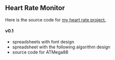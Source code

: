 ## Heart Rate Monitor ##
Here is the source code for [my heart rate project.](https://dvernooy.github.io/projects/HRM)

#### v0.1 ####
- spreadsheets with font design
- spreadsheet with the following algorithm design
- source code for ATMega88

